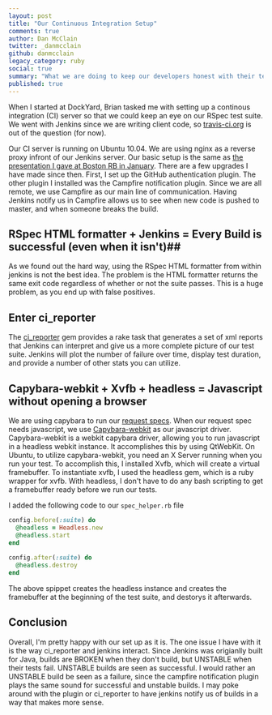 ```yaml
---
layout: post
title: "Our Continuous Integration Setup"
comments: true
author: Dan McClain
twitter: _danmcclain
github: danmcclain
legacy_category: ruby
social: true
summary: "What we are doing to keep our developers honest with their tests"
published: true
---
```


When I started at DockYard, Brian tasked me with setting up a continous
integration (CI) server so that we could keep an eye on our RSpec test
suite. We went with Jenkins since we are writing client code, so
[travis-ci.org](http://travis-ci.org) is out of the question (for now).

Our CI server is running on Ubuntu 10.04. We are using nginx as a
reverse proxy infront of our Jenkins server. Our basic setup is the same
as [the presentation I gave at Boston RB in January](http://bostonrb.org/presentations/jenkins-rails).
There are a few upgrades I have made since then.  First, I set up the
GitHub authentication plugin. The other plugin I installed was the
Campfire notification plugin. Since we are all remote, we use Campfire
as our main line of communication. Having Jenkins notify us in Campfire
allows us to see when new code is pushed to master, and when someone
breaks the build.

## RSpec HTML formatter + Jenkins = Every Build is successful (even when it isn't)##

As we found out the hard way, using the RSpec HTML formatter from within
jenkins is not the best idea.  The problem is the HTML formatter returns
the same exit code regardless of whether or not the suite passes. This
is a huge problem, as you end up with false positives.

## Enter ci_reporter ##

The [ci_reporter](https://github.com/nicksieger/ci_reporter) gem provides a rake
task that generates a set of xml reports that Jenkins can interpret and
give us a more complete picture of our test suite. Jenkins will plot the
number of failure over time, display test duration, and provide a number 
of other stats you can utilize. 

## Capybara-webkit + Xvfb + headless = Javascript without opening a browser ##
We are using capybara to run our [request
specs](http://railscasts.com/episodes/257-request-specs-and-capybara).
When our request spec needs javascript, we use 
[Capybara-webkit](https://github.com/thoughtbot/capybara-webkit) as our
javascript driver. Capybara-webkit is a
webkit capybara driver, allowing you to run javascript in a headless
webkit instance.  It accomplishes this by using QtWebKit. On Ubuntu, to
utilize capybara-webkit, you need an X Server running when you run your
test.  To accomplish this, I installed Xvfb, which will create a
virtual framebuffer.  To instantiate xvfb, I used the headless
gem, which is a ruby wrapper for xvfb.  With headless, I don't have to
do any bash scripting to get a framebuffer ready before we run our
tests. 

I added the following code to our `spec_helper.rb` file

```ruby
config.before(:suite) do
  @headless = Headless.new
  @headless.start
end
 
config.after(:suite) do
  @headless.destroy
end
```    

The above spippet creates the headless instance and creates the
framebuffer at the beginning of the test suite, and destorys it
afterwards.

## Conclusion ##
Overall, I'm pretty happy with our set up as it is. The one issue I have
with it is the way ci\_reporter and jenkins interact. Since Jenkins was
origianlly built for Java, builds are BROKEN when they don't build, but
UNSTABLE when their tests fail.  UNSTABLE builds are seen as successful.
I would rather an UNSTABLE build be seen as a failure, since the
campfire notification plugin plays the same sound for successful and
unstable builds.  I may poke around with the plugin or ci\_reporter to
have jenkins notify us of builds in a way that makes more sense.
